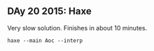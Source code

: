 ## DAy 20 2015: Haxe

Very slow solution. Finishes in about 10 minutes.

```
haxe --main Aoc --interp
```
